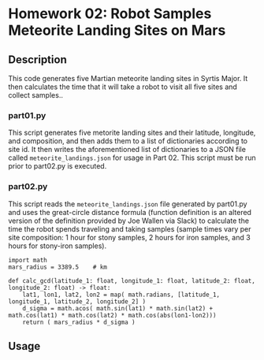 # Homework 02: Robot Samples Meteorite Landing Sites on Mars

## Description
This code generates five Martian meteorite landing sites in Syrtis Major. It then calculates the time that it will take a robot to visit all five sites and collect samples..

### part01.py
This script generates five metorite landing sites and their latitude, longitude, and composition, and then adds them to a list of dictionaries according to site id. It then writes the aforementioned list of dictionaries to a JSON file called `meteorite_landings.json` for usage in Part 02. This script must be run prior to part02.py is executed.

### part02.py
This script reads the `meteorite_landings.json` file generated by part01.py and uses the great-circle distance formula (function definition is an altered version of the definition provided by Joe Wallen via Slack) to calculate the time the robot spends traveling and taking samples (sample times vary per site composition: 1 hour for stony samples, 2 hours for iron samples, and 3 hours for stony-iron samples).

```
import math
mars_radius = 3389.5    # km

def calc_gcd(latitude_1: float, longitude_1: float, latitude_2: float, longitude_2: float) -> float:
    lat1, lon1, lat2, lon2 = map( math.radians, [latitude_1, longitude_1, latitude_2, longitude_2] )
    d_sigma = math.acos( math.sin(lat1) * math.sin(lat2) + math.cos(lat1) * math.cos(lat2) * math.cos(abs(lon1-lon2)))
    return ( mars_radius * d_sigma )
```

## Usage



